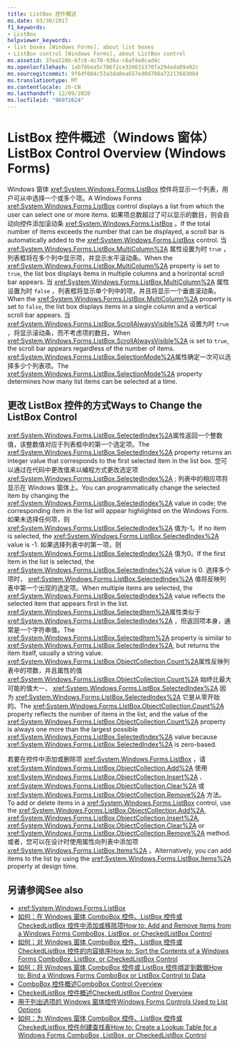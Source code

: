 ```yaml
---
title: ListBox 控件概述
ms.date: 03/30/2017
f1_keywords:
- ListBox
helpviewer_keywords:
- list boxes [Windows Forms], about list boxes
- ListBox control [Windows Forms], about ListBox control
ms.assetid: 37ea226b-6fc8-4c70-936a-c6af4e0cad4c
ms.openlocfilehash: 1abf8bea5c786f2ce326631370fa294ada09a92c
ms.sourcegitcommit: 9f6df084c53a3da0ea657ed0d708a72213683084
ms.translationtype: MT
ms.contentlocale: zh-CN
ms.lasthandoff: 12/09/2020
ms.locfileid: "96972624"
---
```

# <a name="listbox-control-overview-windows-forms"></a><span data-ttu-id="5b754-102">ListBox 控件概述（Windows 窗体）</span><span class="sxs-lookup"><span data-stu-id="5b754-102">ListBox Control Overview (Windows Forms)</span></span>
<span data-ttu-id="5b754-103">Windows 窗体 <xref:System.Windows.Forms.ListBox> 控件将显示一个列表，用户可从中选择一个或多个项。</span><span class="sxs-lookup"><span data-stu-id="5b754-103">A Windows Forms <xref:System.Windows.Forms.ListBox> control displays a list from which the user can select one or more items.</span></span> <span data-ttu-id="5b754-104">如果项总数超过了可以显示的数目，则会自动向控件添加滚动条 <xref:System.Windows.Forms.ListBox> 。</span><span class="sxs-lookup"><span data-stu-id="5b754-104">If the total number of items exceeds the number that can be displayed, a scroll bar is automatically added to the <xref:System.Windows.Forms.ListBox> control.</span></span> <span data-ttu-id="5b754-105">当 <xref:System.Windows.Forms.ListBox.MultiColumn%2A> 属性设置为时 `true` ，列表框将在多个列中显示项，并显示水平滚动条。</span><span class="sxs-lookup"><span data-stu-id="5b754-105">When the <xref:System.Windows.Forms.ListBox.MultiColumn%2A> property is set to `true`, the list box displays items in multiple columns and a horizontal scroll bar appears.</span></span> <span data-ttu-id="5b754-106">当 <xref:System.Windows.Forms.ListBox.MultiColumn%2A> 属性设置为时 `false` ，列表框将显示单个列中的项，并且将显示一个垂直滚动条。</span><span class="sxs-lookup"><span data-stu-id="5b754-106">When the <xref:System.Windows.Forms.ListBox.MultiColumn%2A> property is set to `false`, the list box displays items in a single column and a vertical scroll bar appears.</span></span> <span data-ttu-id="5b754-107">当 <xref:System.Windows.Forms.ListBox.ScrollAlwaysVisible%2A> 设置为时 `true` ，将显示滚动条，而不考虑项的数目。</span><span class="sxs-lookup"><span data-stu-id="5b754-107">When <xref:System.Windows.Forms.ListBox.ScrollAlwaysVisible%2A> is set to `true`, the scroll bar appears regardless of the number of items.</span></span> <span data-ttu-id="5b754-108"><xref:System.Windows.Forms.ListBox.SelectionMode%2A>属性确定一次可以选择多少个列表项。</span><span class="sxs-lookup"><span data-stu-id="5b754-108">The <xref:System.Windows.Forms.ListBox.SelectionMode%2A> property determines how many list items can be selected at a time.</span></span>  
  
## <a name="ways-to-change-the-listbox-control"></a><span data-ttu-id="5b754-109">更改 ListBox 控件的方式</span><span class="sxs-lookup"><span data-stu-id="5b754-109">Ways to Change the ListBox Control</span></span>  
 <span data-ttu-id="5b754-110"><xref:System.Windows.Forms.ListBox.SelectedIndex%2A>属性返回一个整数值，该整数值对应于列表框中的第一个选定项。</span><span class="sxs-lookup"><span data-stu-id="5b754-110">The <xref:System.Windows.Forms.ListBox.SelectedIndex%2A> property returns an integer value that corresponds to the first selected item in the list box.</span></span> <span data-ttu-id="5b754-111">您可以通过在代码中更改值来以编程方式更改选定项 <xref:System.Windows.Forms.ListBox.SelectedIndex%2A> ; 列表中的相应项将显示在 Windows 窗体上。</span><span class="sxs-lookup"><span data-stu-id="5b754-111">You can programmatically change the selected item by changing the <xref:System.Windows.Forms.ListBox.SelectedIndex%2A> value in code; the corresponding item in the list will appear highlighted on the Windows Form.</span></span> <span data-ttu-id="5b754-112">如果未选择任何项，则 <xref:System.Windows.Forms.ListBox.SelectedIndex%2A> 值为-1。</span><span class="sxs-lookup"><span data-stu-id="5b754-112">If no item is selected, the <xref:System.Windows.Forms.ListBox.SelectedIndex%2A> value is -1.</span></span> <span data-ttu-id="5b754-113">如果选择列表中的第一项，则 <xref:System.Windows.Forms.ListBox.SelectedIndex%2A> 值为0。</span><span class="sxs-lookup"><span data-stu-id="5b754-113">If the first item in the list is selected, the <xref:System.Windows.Forms.ListBox.SelectedIndex%2A> value is 0.</span></span> <span data-ttu-id="5b754-114">选择多个项时， <xref:System.Windows.Forms.ListBox.SelectedIndex%2A> 值将反映列表中第一个出现的选定项。</span><span class="sxs-lookup"><span data-stu-id="5b754-114">When multiple items are selected, the <xref:System.Windows.Forms.ListBox.SelectedIndex%2A> value reflects the selected item that appears first in the list.</span></span> <span data-ttu-id="5b754-115"><xref:System.Windows.Forms.ListBox.SelectedItem%2A>属性类似于 <xref:System.Windows.Forms.ListBox.SelectedIndex%2A> ，但返回项本身，通常是一个字符串值。</span><span class="sxs-lookup"><span data-stu-id="5b754-115">The <xref:System.Windows.Forms.ListBox.SelectedItem%2A> property is similar to <xref:System.Windows.Forms.ListBox.SelectedIndex%2A>, but returns the item itself, usually a string value.</span></span> <span data-ttu-id="5b754-116"><xref:System.Windows.Forms.ListBox.ObjectCollection.Count%2A>属性反映列表中的项数，并且属性的值 <xref:System.Windows.Forms.ListBox.ObjectCollection.Count%2A> 始终比最大可能的值大一， <xref:System.Windows.Forms.ListBox.SelectedIndex%2A> 因为 <xref:System.Windows.Forms.ListBox.SelectedIndex%2A> 它是从零开始的。</span><span class="sxs-lookup"><span data-stu-id="5b754-116">The <xref:System.Windows.Forms.ListBox.ObjectCollection.Count%2A> property reflects the number of items in the list, and the value of the <xref:System.Windows.Forms.ListBox.ObjectCollection.Count%2A> property is always one more than the largest possible <xref:System.Windows.Forms.ListBox.SelectedIndex%2A> value because <xref:System.Windows.Forms.ListBox.SelectedIndex%2A> is zero-based.</span></span>  
  
 <span data-ttu-id="5b754-117">若要在控件中添加或删除项 <xref:System.Windows.Forms.ListBox> ，请 <xref:System.Windows.Forms.ListBox.ObjectCollection.Add%2A> 使用 <xref:System.Windows.Forms.ListBox.ObjectCollection.Insert%2A> 、 <xref:System.Windows.Forms.ListBox.ObjectCollection.Clear%2A> 或 <xref:System.Windows.Forms.ListBox.ObjectCollection.Remove%2A> 方法。</span><span class="sxs-lookup"><span data-stu-id="5b754-117">To add or delete items in a <xref:System.Windows.Forms.ListBox> control, use the <xref:System.Windows.Forms.ListBox.ObjectCollection.Add%2A>, <xref:System.Windows.Forms.ListBox.ObjectCollection.Insert%2A>, <xref:System.Windows.Forms.ListBox.ObjectCollection.Clear%2A> or <xref:System.Windows.Forms.ListBox.ObjectCollection.Remove%2A> method.</span></span> <span data-ttu-id="5b754-118">或者，您可以在设计时使用属性向列表中添加项 <xref:System.Windows.Forms.ListBox.Items%2A> 。</span><span class="sxs-lookup"><span data-stu-id="5b754-118">Alternatively, you can add items to the list by using the <xref:System.Windows.Forms.ListBox.Items%2A> property at design time.</span></span>  
  
## <a name="see-also"></a><span data-ttu-id="5b754-119">另请参阅</span><span class="sxs-lookup"><span data-stu-id="5b754-119">See also</span></span>

- <xref:System.Windows.Forms.ListBox>
- [<span data-ttu-id="5b754-120">如何：在 Windows 窗体 ComboBox 控件、ListBox 控件或 CheckedListBox 控件中添加或移除项</span><span class="sxs-lookup"><span data-stu-id="5b754-120">How to: Add and Remove Items from a Windows Forms ComboBox, ListBox, or CheckedListBox Control</span></span>](add-and-remove-items-from-a-wf-combobox.md)
- [<span data-ttu-id="5b754-121">如何：对 Windows 窗体 ComboBox 控件、ListBox 控件或 CheckedListBox 控件的内容排序</span><span class="sxs-lookup"><span data-stu-id="5b754-121">How to: Sort the Contents of a Windows Forms ComboBox, ListBox, or CheckedListBox Control</span></span>](sort-the-contents-of-a-wf-combobox-listbox-or-checkedlistbox-control.md)
- [<span data-ttu-id="5b754-122">如何：将 Windows 窗体 ComboBox 控件或 ListBox 控件绑定到数据</span><span class="sxs-lookup"><span data-stu-id="5b754-122">How to: Bind a Windows Forms ComboBox or ListBox Control to Data</span></span>](how-to-bind-a-windows-forms-combobox-or-listbox-control-to-data.md)
- [<span data-ttu-id="5b754-123">ComboBox 控件概述</span><span class="sxs-lookup"><span data-stu-id="5b754-123">ComboBox Control Overview</span></span>](combobox-control-overview-windows-forms.md)
- [<span data-ttu-id="5b754-124">CheckedListBox 控件概述</span><span class="sxs-lookup"><span data-stu-id="5b754-124">CheckedListBox Control Overview</span></span>](checkedlistbox-control-overview-windows-forms.md)
- [<span data-ttu-id="5b754-125">用于列出选项的 Windows 窗体控件</span><span class="sxs-lookup"><span data-stu-id="5b754-125">Windows Forms Controls Used to List Options</span></span>](windows-forms-controls-used-to-list-options.md)
- [<span data-ttu-id="5b754-126">如何：为 Windows 窗体 ComboBox 控件、ListBox 控件或 CheckedListBox 控件创建查找表</span><span class="sxs-lookup"><span data-stu-id="5b754-126">How to: Create a Lookup Table for a Windows Forms ComboBox, ListBox, or CheckedListBox Control</span></span>](create-a-lookup-table-for-a-wf-combobox-listbox.md)
